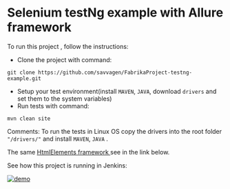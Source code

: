 # Selenium testNg example with Allure framework
To run this project , follow the instructions:
 - Clone the project with command:
 ```
 git clone https://github.com/savvagen/FabrikaProject-testng-example.git
 ```
 - Setup your test environment(install `MAVEN`, `JAVA`, download `drivers` and set them to the system variables)
 - Run tests with command:
  ```
  mvn clean site
  ```
  Comments:
  To run the tests in Linux OS copy the drivers into the root folder `"/drivers/"` and install `MAVEN`, `JAVA` .
  
 The same [HtmlElements framework ]("https://github.com/savvagen/FabrikaProject-testng-htmlEmements") see in the link below.
 
 See how this project is running in Jenkins:
 
[![demo](http://img.youtube.com/vi/73gdd168Hy4/0.jpg)](http://www.youtube.com/watch?v=73gdd168Hy4)
